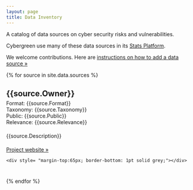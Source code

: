 ```yaml
---
layout: page
title: Data Inventory
---
```


A catalog of data sources on cyber security risks and vulnerabilities.

Cybergreen use many of these data sources in its [Stats Platform][stats].

We welcome contributions. Here are [instructions on how to add a data source &raquo;][add source]

[stats]: http://stats.cybergreen.net/
[add source]: /data-inventory/add/

{% for source in site.data.sources %}
<div style="margin-bottom:40px;" class="record">
  <h2 style="margin-bottom:5px">
      {{source.Owner}}
  </h2>
  <div class="author" style="color: grey; font-size: 18px; font-style: italic; margin-top:4px">

  </div>
  <div>
    Format: {{source.Format}}
  </div>
  <div>
    Taxonomy: {{source.Taxonomy}}
  </div>
  <div>
    Public: {{source.Public}}
  </div>

  <div>
    Relevance: {{source.Relevance}}
  </div>
  <div style="margin-top:20px; font-size:14px;" class="description">
    {{source.Description}}
    </div>

  <div style= "margin-top:20px; ">
    <a class="button" href="{{source.Homepage}}">Project website »</a>
    </div>

    <div style= "margin-top:65px; border-bottom: 1pt solid grey;"></div>

</div>
{% endfor %}
